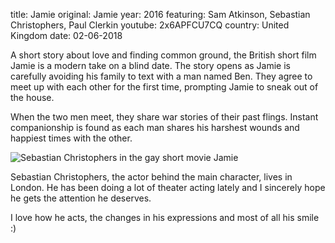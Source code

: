 title: Jamie
original: Jamie
year: 2016
featuring: Sam Atkinson, Sebastian Christophers, Paul Clerkin 
youtube: 2x6APFCU7CQ
country: United Kingdom
date: 02-06-2018

A short story about love and finding common ground, the British short film Jamie is a modern take on a blind date.  The story opens as Jamie is carefully avoiding his family to text with a man named Ben.  They agree to meet up with each other for the first time, prompting Jamie to sneak out of the house.

When the two men meet, they share war stories of their past flings.  Instant companionship is found as each man shares his harshest wounds and happiest times with the other.

![Sebastian Christophers in the gay short movie Jamie]({filename}/uploads/sebs.jpg)

Sebastian Christophers, the actor behind the main character, lives in London. He has been doing a lot of theater acting lately and I sincerely hope he gets the attention he deserves.

I love how he acts, the changes in his expressions and most of all his smile :)
